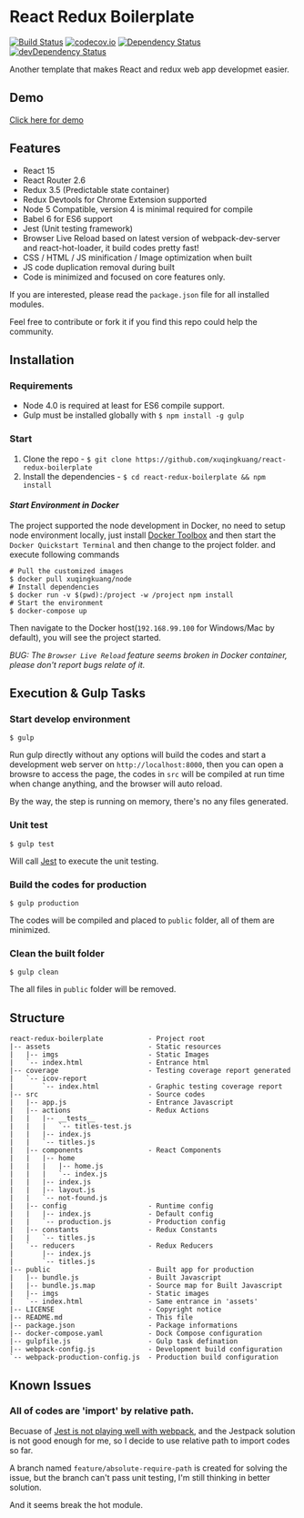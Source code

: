 # React Redux Boilerplate

[![Build Status](https://travis-ci.org/xuqingkuang/react-redux-boilerplate.svg?branch=master)](https://travis-ci.org/xuqingkuang/react-redux-boilerplate)
[![codecov.io](https://codecov.io/github/xuqingkuang/react-redux-boilerplate/coverage.svg?branch=master)](https://codecov.io/github/xuqingkuang/react-redux-boilerplate?branch=master)
[![Dependency Status](https://david-dm.org/xuqingkuang/react-redux-boilerplate.svg)](https://david-dm.org/xuqingkuang/react-redux-boilerplate)
[![devDependency Status](https://david-dm.org/xuqingkuang/react-redux-boilerplate/dev-status.svg)](https://david-dm.org/xuqingkuang/react-redux-boilerplate#info=devDependencies)

Another template that makes React and redux web app developmet easier.

## Demo

[Click here for demo](http://xuqingkuang.github.io/react-redux-boilerplate)

## Features

* React 15
* React Router 2.6
* Redux 3.5 (Predictable state container)
* Redux Devtools for Chrome Extension supported
* Node 5 Compatible, version 4 is minimal required for compile
* Babel 6 for ES6 support
* Jest (Unit testing framework)
* Browser Live Reload based on latest version of webpack-dev-server and react-hot-loader, it build codes pretty fast!
* CSS / HTML / JS minification / Image optimization when built
* JS code duplication removal during built
* Code is minimized and focused on core features only.

If you are interested, please read the `package.json` file for all installed modules.

Feel free to contribute or fork it if you find this repo could help the community.

## Installation

### Requirements

* Node 4.0 is required at least for ES6 compile support.
* Gulp must be installed globally with `$ npm install -g gulp`

### Start

1. Clone the repo - `$ git clone https://github.com/xuqingkuang/react-redux-boilerplate`
2. Install the dependencies - `$ cd react-redux-boilerplate && npm install`

#### *Start Environment in Docker*

The project supported the node development in Docker, no need to setup node
environment locally, just install [Docker Toolbox](https://www.docker.com/products/docker-toolbox)
and then start the `Docker Quickstart Terminal` and then change to the project
folder. and execute following commands

    # Pull the customized images
    $ docker pull xuqingkuang/node
    # Install dependencies
    $ docker run -v $(pwd):/project -w /project npm install
    # Start the environment
    $ docker-compose up

Then navigate to the Docker host(`192.168.99.100` for Windows/Mac by default),
you will see the project started.

*BUG: The `Browser Live Reload` feature seems broken in Docker container, please
don't report bugs relate of it.*

## Execution & Gulp Tasks

### Start develop environment

    $ gulp

Run gulp directly without any options will build the codes and start a
development web server on `http://localhost:8000`, then you can open a browsre to
access the page, the codes in `src` will be compiled at run time when change
anything, and the browser will auto reload.

By the way, the step is running on memory, there's no any files generated.

### Unit test

    $ gulp test

Will call [Jest](http://facebook.github.io/jest) to execute the unit testing.

### Build the codes for production

    $ gulp production

The codes will be compiled and placed to `public` folder, all of them are
minimized.

###  Clean the built folder

    $ gulp clean

The all files in `public` folder will be removed.

## Structure

    react-redux-boilerplate           - Project root
    |-- assets                        - Static resources
    |   |-- imgs                      - Static Images
    |   `-- index.html                - Entrance html
    |-- coverage                      - Testing coverage report generated
    |   `-- icov-report
    |       `-- index.html            - Graphic testing coverage report
    |-- src                           - Source codes
    |   |-- app.js                    - Entrance Javascript
    |   |-- actions                   - Redux Actions
    |   |   |-- __tests__
    |   |   |   `-- titles-test.js
    |   |   |-- index.js
    |   |   `-- titles.js
    |   |-- components                - React Components
    |   |   |-- home
    |   |   |   |-- home.js
    |   |   |   `-- index.js
    |   |   |-- index.js
    |   |   |-- layout.js
    |   |   `-- not-found.js
    |   |-- config                    - Runtime config
    |   |   |-- index.js              - Default config
    |   |   `-- production.js         - Production config
    |   |-- constants                 - Redux Constants
    |   |   `-- titles.js
    |   `-- reducers                  - Redux Reducers
    |       |-- index.js
    |       `-- titles.js
    |-- public                        - Built app for production
    |   |-- bundle.js                 - Built Javascript
    |   |-- bundle.js.map             - Source map for Built Javascript
    |   |-- imgs                      - Static images
    |   `-- index.html                - Same entrance in 'assets'
    |-- LICENSE                       - Copyright notice
    |-- README.md                     - This file
    |-- package.json                  - Package informations
    |-- docker-compose.yaml           - Dock Compose configuration
    |-- gulpfile.js                   - Gulp task defination
    |-- webpack-config.js             - Development build configuration
    `-- webpack-production-config.js  - Production build configuration

## Known Issues

### All of codes are 'import' by relative path.

Becuase of [Jest is not playing well with webpack](http://stackoverflow.com/questions/31547587/testing-webpack-built-react-components-with-jest),
and the Jestpack solution is not good enough for me, so I decide to use
relative path to import codes so far.

A branch named `feature/absolute-require-path` is created for solving the issue,
but the branch can't pass unit testing, I'm still thinking in better solution.

And it seems break the hot module.
